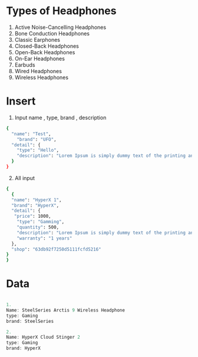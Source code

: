 # **Types of Headphones**

1. Active Noise-Cancelling Headphones
2. Bone Conduction Headphones
3. Classic Earphones
4. Closed-Back Headphones
5. Open-Back Headphones
6. On-Ear Headphones
7. Earbuds
8. Wired Headphones
9. Wireless Headphones

# Insert

1. Input name , type, brand , description

```bash
{
  "name": "Test",
    "brand": "UFO",
  "detail": {
    "type": "Hello",
    "description": "Lorem Ipsum is simply dummy text of the printing and typesetting industry. Lorem Ipsum has been the industry's standard dummy text ever since the 1500s, when an unknown printer took a galley of type and scrambled it to make a type specimen book. It has survived not only five centuries, but also the leap into electronic typesetting, remaining essentially unchanged. It was popularised in the 1960s with the release of Letraset sheets containing Lorem Ipsum passages, and more recently with desktop publishing software like Aldus PageMaker including versions of Lorem Ipsum."
  }
}
```

2. All input

```bash
{
  {
  "name": "HyperX 1",
  "brand": "HyperX",
  "detail": {
   "price": 1000,
    "type": "Gamming",
    "quantity": 500,
    "description": "Lorem Ipsum is simply dummy text of the printing and typesetting industry. Lorem Ipsum has been the industry's standard dummy text ever since the 1500s, when an unknown printer took a galley of type and scrambled it to make a type specimen book. It has survived not only five centuries, but also the leap into electronic typesetting, remaining essentially unchanged. It was popularised in the 1960s with the release of Letraset sheets containing Lorem Ipsum passages, and more recently with desktop publishing software like Aldus PageMaker including versions of Lorem Ipsum.",
    "warranty": "1 years"
  },
  "shop": "63db92f7250d5111fcfd5216"
}
}
```

# Data

```javascript

1.
Name: SteelSeries Arctis 9 Wireless Headphone
type: Gaming
brand: SteelSeries

2.
Name: HyperX Cloud Stinger 2
type: Gaming
brand: HyperX




```

